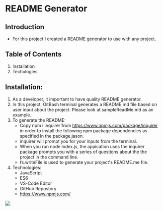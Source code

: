  # README Generator

## Introduction
* For this project I created a README generator to use with any project.

## Table of Contents
1.  Installation
2.  Techologies

## Installation:
1.  As a developer, it important to have quality README generator.
2.  In this project, GitBash terminal generates a README.md file based on user input about the project.  Please look at sampleReadMe.md as an example.
3.  To generate the README:
    *  Copy npm i inquirer from https://www.npmjs.com/package/inquirer in order to install the following npm package dependencies as specified in the package.jason.
    *  inquirer will prompt you for your inputs from the terminal.
    *  When you run node index.js, the appication uses the inquirer package prompts you with a series of questions about the the project in the command line.
    *  fs.writeFile is used to generate your project's README.me file.
4.  Technologies:
    *  JavaScript
    *  ES6
    *  VS-Code Editor
    *  GitHub Repostory
    *  https://www.npmjs.com/

![](readme_generator.gif)
